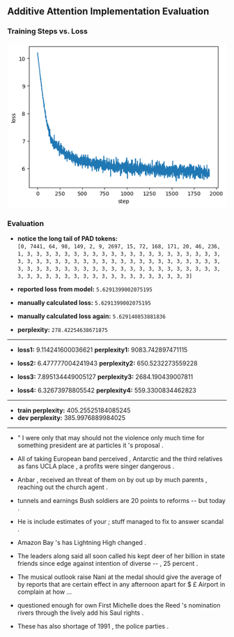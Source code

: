 ## Additive Attention Implementation Evaluation

### Training Steps vs. Loss
![Training Steps vs. Loss](./training_step_vs_loss.png)

### Evaluation

- **notice the long tail of PAD tokens:**  
   `[0, 7441, 64, 98, 149, 2, 9, 2697, 15, 72, 168, 171, 20, 46, 236, 1, 3, 3, 3, 3, 3, 3, 3, 3, 3, 3, 3, 3, 3, 3, 3, 3, 3, 3, 3, 3, 3, 3, 3, 3, 3, 3, 3, 3, 3, 3, 3, 3, 3, 3, 3, 3, 3, 3, 3, 3, 3, 3, 3, 3, 3, 3, 3, 3, 3, 3, 3, 3, 3, 3, 3, 3, 3, 3, 3, 3, 3, 3, 3, 3, 3, 3, 3, 3, 3, 3, 3, 3, 3, 3, 3, 3, 3, 3, 3, 3, 3, 3, 3, 3]`

- **reported loss from model:** `5.6291399002075195`
- **manually calculated loss:** `5.6291399002075195`
- **manually calculated loss again:** `5.629140853881836`
- **perplexity:** `278.42254638671875`
---
- **loss1:** 9.114241600036621
**perplexity1:** 9083.742897471115

- **loss2:** 6.477777004241943
**perplexity2:** 650.5232273559228

- **loss3:** 7.895134449005127
**perplexity3:** 2684.190439007811

- **loss4:** 6.32673978805542
**perplexity4:** 559.3300834462823

---
- **train perplexity:**  405.25525184085245
- **dev perplexity:** 385.9976889984025
---
- <START> " I were only that may should not the violence only much time for something president are at particles it 's proposal . <STOP>

- <START> All of taking European band perceived <UNK> <UNK> , Antarctic and the third relatives as fans UCLA place , a profits were singer dangerous . <STOP>

- <START> Anbar , received an threat of them on by out up by much parents , reaching out the church agent . <STOP>
- <START> tunnels and earnings Bush soldiers are 20 points to reforms -- but today . <STOP>
- <START> He is include estimates of your ; stuff managed to fix to answer scandal . <STOP>
- <START> Amazon Bay 's <UNK> has Lightning High changed . <STOP>
- <START>The leaders along said all soon called his kept deer of her billion in state friends since edge against intention of diverse -- <UNK> , 25 percent . <STOP>
- <START> The musical outlook raise Nani at the medal should give the average of by reports that are certain effect in any afternoon apart for $ £ Airport in <UNK> complain at how <UNK> ... <STOP>
- <START> <UNK> questioned enough for own First Michelle does the Reed 's nomination rivers through the lively add his Saul rights . <STOP>
- <START> These has also shortage of 1991 , the police parties . <STOP>
